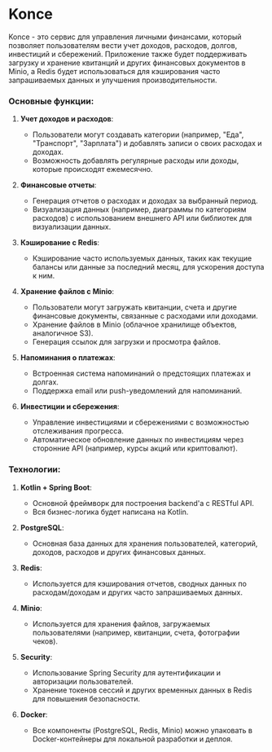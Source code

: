 # Konce
Konce - это сервис для управления личными финансами, который позволяет пользователям вести учет доходов, расходов, долгов, инвестиций и сбережений. Приложение также будет поддерживать загрузку и хранение квитанций и других финансовых документов в Minio, а Redis будет использоваться для кэширования часто запрашиваемых данных и улучшения производительности.

### Основные функции:

1. **Учет доходов и расходов**:
    
    - Пользователи могут создавать категории (например, "Еда", "Транспорт", "Зарплата") и добавлять записи о своих расходах и доходах.
    - Возможность добавлять регулярные расходы или доходы, которые происходят ежемесячно.
2. **Финансовые отчеты**:
    
    - Генерация отчетов о расходах и доходах за выбранный период.
    - Визуализация данных (например, диаграммы по категориям расходов) с использованием внешнего API или библиотек для визуализации данных.
3. **Кэширование с Redis**:
    
    - Кэширование часто используемых данных, таких как текущие балансы или данные за последний месяц, для ускорения доступа к ним.
4. **Хранение файлов с Minio**:
    
    - Пользователи могут загружать квитанции, счета и другие финансовые документы, связанные с расходами или доходами.
    - Хранение файлов в Minio (облачное хранилище объектов, аналогичное S3).
    - Генерация ссылок для загрузки и просмотра файлов.
5. **Напоминания о платежах**:
    
    - Встроенная система напоминаний о предстоящих платежах и долгах.
    - Поддержка email или push-уведомлений для напоминаний.
6. **Инвестиции и сбережения**:
    
    - Управление инвестициями и сбережениями с возможностью отслеживания прогресса.
    - Автоматическое обновление данных по инвестициям через сторонние API (например, курсы акций или криптовалют).
  
### Технологии:

1. **Kotlin + Spring Boot**:
    
    - Основной фреймворк для построения backend'а с RESTful API.
    - Вся бизнес-логика будет написана на Kotlin.
2. **PostgreSQL**:
    
    - Основная база данных для хранения пользователей, категорий, доходов, расходов и других финансовых данных.
3. **Redis**:
    
    - Используется для кэширования отчетов, сводных данных по расходам/доходам и других часто запрашиваемых данных.
4. **Minio**:
    
    - Используется для хранения файлов, загружаемых пользователями (например, квитанции, счета, фотографии чеков).
5. **Security**:
    
    - Использование Spring Security для аутентификации и авторизации пользователей.
    - Хранение токенов сессий и других временных данных в Redis для повышения безопасности.
6. **Docker**:
    
    - Все компоненты (PostgreSQL, Redis, Minio) можно упаковать в Docker-контейнеры для локальной разработки и деплоя.
